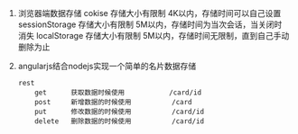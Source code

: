 1. 浏览器端数据存储
    cokise 存储大小有限制 4K以内，存储时间可以自己设置
    sessionStorage 存储大小有限制 5M以内，存储时间为当次会话，当关闭时消失
    localStorage 存储大小有限制 5M以内，存储时间无限制，直到自己手动删除为止

2. angularjs结合nodejs实现一个简单的名片数据存储

    ```
    rest
        get      获取数据时候使用           /card/id
        post     新增数据的时候使用          /card
        put      修改数据的时候使用          /card/id
        delete   删除数据的时候使用          /card/id
    ```
